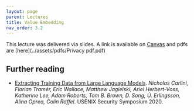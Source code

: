 ```yaml
---
layout: page
parent: Lectures
title: Value Embedding
nav_order: 3.2
---
```

This lecture was delivered via slides. A link is available on [Canvas](https://canvas.stanford.edu/courses/149841/modules/items/1136975) and pdfs are [here](../assets/pdfs/Privacy pdf.pdf)

## Further reading

- [Extracting Training Data from Large Language Models](https://arxiv.org/pdf/2012.07805.pdf). *Nicholas Carlini, Florian Tramèr, Eric Wallace, Matthew Jagielski, Ariel Herbert-Voss, Katherine Lee, Adam Roberts, Tom B. Brown, D. Song, Ú. Erlingsson, Alina Oprea, Colin Raffel*. USENIX Security Symposium 2020.
